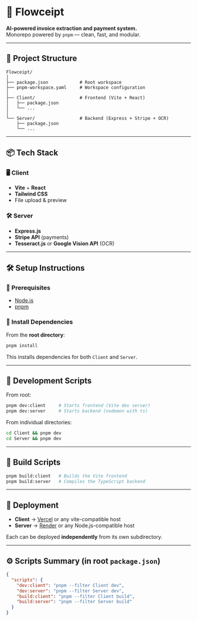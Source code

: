 # 🧾 Flowceipt

**AI-powered invoice extraction and payment system.**  
Monorepo powered by `pnpm` — clean, fast, and modular.

---

## 📁 Project Structure

```
Flowceipt/
│
├── package.json            # Root workspace
├── pnpm-workspace.yaml     # Workspace configuration
│
├── Client/                 # Frontend (Vite + React)
│   ├── package.json
│   └── ...
│
└── Server/                 # Backend (Express + Stripe + OCR)
    ├── package.json
    └── ...
```

---

## 📦 Tech Stack

### 🖥️ Client

- **Vite** + **React**
- **Tailwind CSS**
- File upload & preview

### 🛠️ Server

- **Express.js**
- **Stripe API** (payments)
- **Tesseract.js** or **Google Vision API** (OCR)

---

## 🛠️ Setup Instructions

### 🔧 Prerequisites

- [Node.js](https://nodejs.org/)
- [pnpm](https://pnpm.io/)

### 🧰 Install Dependencies

From the **root directory**:

```bash
pnpm install
```

This installs dependencies for both `Client` and `Server`.

---

## 🚀 Development Scripts

From root:

```bash
pnpm dev:client     # Starts frontend (Vite dev server)
pnpm dev:server     # Starts backend (nodemon with ts)
```

From individual directories:

```bash
cd Client && pnpm dev
cd Server && pnpm dev
```

---

## 🧪 Build Scripts

```bash
pnpm build:client   # Builds the Vite frontend
pnpm build:server   # Compiles the TypeScript backend
```

---

## 🚀 Deployment

- **Client** → [Vercel](https://vercel.com/) or any vite-compatible host
- **Server** → [Render](https://render.com/) or any Node.js-compatible host

Each can be deployed **independently** from its own subdirectory.

---

## ⚙️ Scripts Summary (in root `package.json`)

```json
{
  "scripts": {
    "dev:client": "pnpm --filter Client dev",
    "dev:server": "pnpm --filter Server dev",
    "build:client": "pnpm --filter Client build",
    "build:server": "pnpm --filter Server build"
  }
}
```
